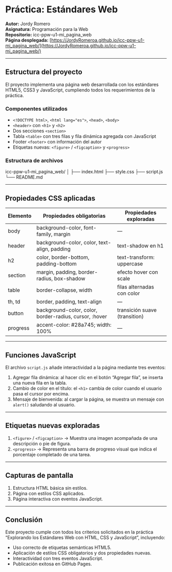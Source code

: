 # Práctica: Estándares Web  
**Autor:** Jordy Romero  
**Asignatura:** Programación para la Web  
**Repositorio:** icc-ppw-u1-mi_pagina_web  
**Página desplegada:** [https://JordyRomeroa.github.io/icc-ppw-u1-mi_pagina_web/](https://JordyRomeroa.github.io/icc-ppw-u1-mi_pagina_web/)  

---

## Estructura del proyecto
El proyecto implementa una página web desarrollada con los estándares HTML5, CSS3 y JavaScript, cumpliendo todos los requerimientos de la práctica.  

### Componentes utilizados
- `<!DOCTYPE html>`, `<html lang="es">`, `<head>`, `<body>`  
- `<header>` con `<h1>` y `<h2>`  
- Dos secciones `<section>`  
- Tabla `<table>` con tres filas y fila dinámica agregada con JavaScript  
- Footer `<footer>` con información del autor  
- Etiquetas nuevas: `<figure>` / `<figcaption>` y `<progress>`  

### Estructura de archivos
icc-ppw-u1-mi_pagina_web/
│
├── index.html
├── style.css
├── script.js
└── README.md

---

## Propiedades CSS aplicadas
| Elemento | Propiedades obligatorias | Propiedades exploradas |
|----------|------------------------|----------------------|
| body | background-color, font-family, margin | — |
| header | background-color, color, text-align, padding | text-shadow en h1 |
| h2 | color, border-bottom, padding-bottom | text-transform: uppercase |
| section | margin, padding, border-radius, box-shadow | efecto hover con scale |
| table | border-collapse, width | filas alternadas con color |
| th, td | border, padding, text-align | — |
| button | background-color, color, border-radius, cursor, :hover | transición suave (transition) |
| progress | accent-color: #28a745; width: 100% | — |

---

## Funciones JavaScript
El archivo `script.js` añade interactividad a la página mediante tres eventos:

1. Agregar fila dinámica: al hacer clic en el botón “Agregar fila”, se inserta una nueva fila en la tabla.  
2. Cambio de color en el título: el `<h1>` cambia de color cuando el usuario pasa el cursor por encima.  
3. Mensaje de bienvenida: al cargar la página, se muestra un mensaje con `alert()` saludando al usuario.  

---

## Etiquetas nuevas exploradas
1. `<figure>` / `<figcaption>` → Muestra una imagen acompañada de una descripción o pie de figura.  
2. `<progress>` → Representa una barra de progreso visual que indica el porcentaje completado de una tarea.  

---

## Capturas de pantalla
1. Estructura HTML básica sin estilos.  
2. Página con estilos CSS aplicados.  
3. Página interactiva con eventos JavaScript.  

---

## Conclusión
Este proyecto cumple con todos los criterios solicitados en la práctica “Explorando los Estándares Web con HTML, CSS y JavaScript”, incluyendo:

- Uso correcto de etiquetas semánticas HTML5.  
- Aplicación de estilos CSS obligatorios y dos propiedades nuevas.  
- Interactividad con tres eventos JavaScript.  
- Publicación exitosa en GitHub Pages.  
